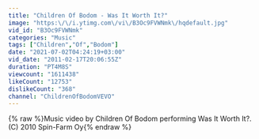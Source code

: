 ```yaml
---
title: "Children Of Bodom - Was It Worth It?"
image: "https:\/\/i.ytimg.com\/vi\/B3Oc9FVWNmk\/hqdefault.jpg"
vid_id: "B3Oc9FVWNmk"
categories: "Music"
tags: ["Children","Of","Bodom"]
date: "2021-07-02T04:24:19+03:00"
vid_date: "2011-02-17T20:06:55Z"
duration: "PT4M8S"
viewcount: "1611438"
likeCount: "12753"
dislikeCount: "368"
channel: "ChildrenOfBodomVEVO"
---
```

{% raw %}Music video by Children Of Bodom performing Was It Worth It?. (C) 2010 Spin-Farm Oy{% endraw %}
